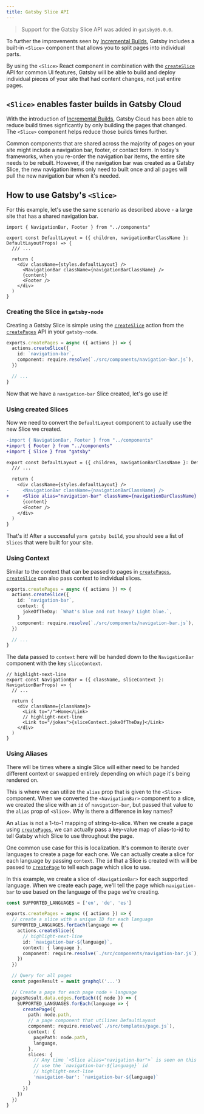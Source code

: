 ```yaml
---
title: Gatsby Slice API
---
```


> Support for the Gatsby Slice API was added in `gatsby@5.0.0`.

To further the improvements seen by [Incremental Builds](https://www.gatsbyjs.com/blog/2020-04-22-announcing-incremental-builds/), Gatsby includes a built-in `<Slice>` component that allows you to split pages into individual parts.

By using the `<Slice>` React component in combination with the [`createSlice`](/docs/reference/config-files/actions/#createSlice) API for common UI features, Gatsby will be able to build and deploy individual pieces of your site that had content changes, not just entire pages.

## `<Slice>` enables faster builds in Gatsby Cloud

With the introduction of [Incremental Builds](https://www.gatsbyjs.com/blog/2020-04-22-announcing-incremental-builds/), Gatsby Cloud has been able to reduce build times signficantly by only building the pages that changed. The `<Slice>` component helps reduce those builds times further.

Common components that are shared across the majority of pages on your site might include a navigation bar, footer, or contact form. In today's frameworks, when you re-order the navigation bar items, the entire site needs to be rebuilt. However, if the navigation bar was created as a Gatsby Slice, the new navigation items only need to built once and all pages will pull the new navigation bar when it's needed.

## How to use Gatsby's `<Slice>`

For this example, let's use the same scenario as described above - a large site that has a shared navigation bar.

```typescript:title=src/layouts/default-layout.tsx
import { NavigationBar, Footer } from "../components"

export const DefaultLayout = ({ children, navigationBarClassName }: DefaultLayoutProps) => {
  /// ...

  return (
    <div className={styles.defaultLayout} />
      <NavigationBar className={navigationBarClassName} />
      {content}
      <Footer />
    </div>
  )
}
```

### Creating the Slice in `gatsby-node`

Creating a Gatsby Slice is simple using the [`createSlice`](/docs/reference/config-files/actions/#createNodeField) action from the [`createPages`](/docs/reference/config-files/gatsby-node/#createPages) API in your `gatsby-node`.

```typescript:title=gatsby-node.ts
exports.createPages = async ({ actions }) => {
  actions.createSlice({
    id: `navigation-bar`,
    component: require.resolve(`./src/components/navigation-bar.js`),
  })

  // ...
}
```

Now that we have a `navigation-bar` Slice created, let's go use it!

### Using created Slices

Now we need to convert the `DefaultLayout` component to actually use the new Slice we created.

```diff
-import { NavigationBar, Footer } from "../components"
+import { Footer } from "../components"
+import { Slice } from "gatsby"

export const DefaultLayout = ({ children, navigationBarClassName }: DefaultLayoutProps) => {
  /// ...

  return (
    <div className={styles.defaultLayout} />
-     <NavigationBar className={navigationBarClassName} />
+     <Slice alias="navigation-bar" className={navigationBarClassName} />
      {content}
      <Footer />
    </div>
  )
}
```

That's it! After a successful `yarn gatsby build`, you should see a list of `Slices` that were built for your site.

### Using Context

Similar to the context that can be passed to pages in [`createPages`](/docs/reference/config-files/gatsby-node/#createPages), [`createSlice`](/docs/reference/config-files/actions/#createNodeField) can also pass context to individual slices.

```typescript:title=gatsby-node.ts
exports.createPages = async ({ actions }) => {
  actions.createSlice({
    id: `navigation-bar`,
    context: {
      jokeOfTheDay: `What's blue and not heavy? Light blue.`,
    }
    component: require.resolve(`./src/components/navigation-bar.js`),
  })

  // ...
}
```

The data passed to `context` here will be handed down to the `NavigationBar` component with the key `sliceContext`.

```typescript:title=src/components/navigation-bar.tsx
// highlight-next-line
export const NavigationBar = ({ className, sliceContext }: NavigationBarProps) => {
  // ...

  return (
    <div className={className}>
      <Link to="/">Home</Link>
      // highlight-next-line
      <Link to="/jokes">{sliceContext.jokeOfTheDay}</Link>
    </div>
  )
}
```

### Using Aliases

There will be times where a single Slice will either need to be handed different context or swapped entirely depending on which page it's being rendered on.

This is where we can utilize the `alias` prop that is given to the `<Slice>` component. When we converted the `<NavigationBar>` component to a slice, we created the slice with an `id` of `navigation-bar`, but passed that value to the `alias` prop of `<Slice>`. Why is there a difference in key names?

An `alias` is not a 1-to-1 mapping of string-to-slice. When we create a page using [`createPages`](/docs/reference/config-files/gatsby-node/#createPages), we can actually pass a key-value map of alias-to-id to tell Gatsby which Slice to use throughout the page.

One common use case for this is localization. It's common to iterate over languages to create a page for each one. We can actually create a slice for each language by passing `context`. The `id` that a Slice is created with will be passed to [`createPage`](/docs/reference/config-files/actions/#createPage) to tell each page which slice to use.

In this example, we create a slice of `<NavigationBar>` for each supported language. When we create each page, we'll tell the page which `navigation-bar` to use based on the language of the page we're creating.

```typescript:title=gatsby-node.ts
const SUPPORTED_LANGUAGES = ['en', 'de', 'es']

exports.createPages = async ({ actions }) => {
  // create a slice with a unique ID for each language
  SUPPORTED_LANGUAGES.forEach(language => {
    actions.createSlice({
      // highlight-next-line
      id: `navigation-bar-${language}`,
      context: { language },
      component: require.resolve(`./src/components/navigation-bar.js`),
    })
  })

  // Query for all pages
  const pagesResult = await graphql('...')

  // Create a page for each page node + language
  pagesResult.data.edges.forEach(({ node }) => {
    SUPPORTED_LANGUAGES.forEach(language => {
      createPage({
        path: node.path,
        // a page component that utilizes DefaultLayout
        component: require.resolve(`./src/templates/page.js`),
        context: {
          pagePath: node.path,
          language,
        },
        slices: {
          // Any time `<Slice alias="navigation-bar">` is seen on this page,
          // use the `navigation-bar-${language}` id
          // highlight-next-line
          'navigation-bar': `navigation-bar-${language}`
        }
      })
    })
  })
}
```
